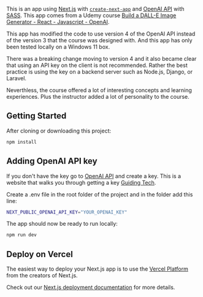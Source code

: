 This is an app using [Next.js](https://nextjs.org) with [`create-next-app`](https://github.com/vercel/next.js/tree/canary/packages/create-next-app) and [OpenAI API](https://platform.openai.com/overview) with [SASS](https://www.npmjs.com/package/sass). This app comes from a Udemy course [Build a DALL-E Image Generator - React - Javascript - OpenAI](https://www.udemy.com/course/build-a-dall-e-image-generator-react-javascript-openai/).

This app has modified the code to use version 4 of the OpenAI API instead of the version 3 that the course was designed with. And this app has only been tested locally on a Windows 11 box.

There was a breaking change moving to version 4 and it also became clear that using an API key on the client is not recommended. Rather the best practice is using the key on a backend server such as Node.js, Django, or Laravel.

Neverthless, the course offered a lot of interesting concepts and learning experiences. Plus the instructor added a lot of personality to the course.

## Getting Started

After cloning or downloading this project:

```bash
npm install
```

## Adding OpenAI API key

If you don't have the key go to [OpenAI API](https://platform.openai.com/overview) and create a key. This is a website that walks you through getting a key [Guiding Tech](https://www.guidingtech.com/how-to-generate-openai-api-key/#:~:text=Yes.%20OpenAI%20API%20keys%20are%20free%20to%20use.,credits%20on%20your%20account%20to%20use%20OpenAI%E2%80%99s%20services).

Create a .env file in the root folder of the project and in the folder add this line:

```bash
NEXT_PUBLIC_OPENAI_API_KEY="YOUR_OPENAI_KEY"
```

The app should now be ready to run locally:

```bash
npm run dev
```

## Deploy on Vercel

The easiest way to deploy your Next.js app is to use the [Vercel Platform](https://vercel.com/new?utm_medium=default-template&filter=next.js&utm_source=create-next-app&utm_campaign=create-next-app-readme) from the creators of Next.js.

Check out our [Next.js deployment documentation](https://nextjs.org/docs/deployment) for more details.
